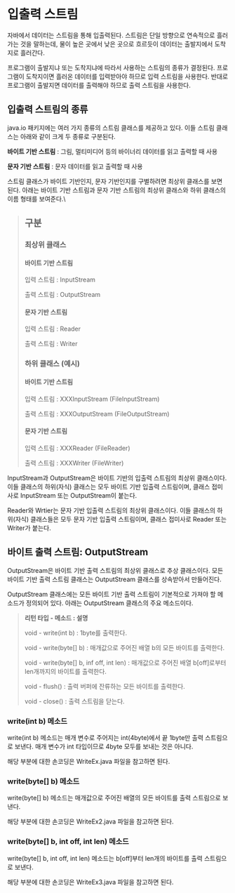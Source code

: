 # 입출력 스트림
자바에서 데이터는 스트림을 통해 입출력된다. 스트림은 단일 방향으로 연속적으로 흘러가는 것을 말하는데, 물이 높은 곳에서 낮은 곳으로 흐르듯이 데이터는 출발지에서 도착지로 흘러간다.

프로그램이 출발지냐 또는 도착지냐에 따라서 사용하는 스트림의 종류가 결정된다. 프로그램이 도착지이면 흘러온 데이터를 입력받아야 하므로 입력 스트림을 사용한다. 반대로 프로그램이 출발지면 데이터를 출력해야 하므로 출력 스트림을 사용한다.

## 입출력 스트림의 종류
java.io 패키지에는 여러 가지 종류의 스트림 클래스를 제공하고 있다. 이들 스트림 클래스는 아래와 같이 크게 두 종류로 구분된다.

**바이트 기반 스트림** : 그림, 멀티미디어 등의 바이너리 데이터를 읽고 출력할 때 사용

**문자 기반 스트림** : 문자 데이터를 읽고 출력할 때 사용

스트림 클래스가 바이트 기반인지, 문자 기반인지를 구별하려면 최상위 클래스를 보면 된다. 아래는 바이트 기반 스트림과 문자 기반 스트림의 최상위 클래스와 하위 클래스의 이름 형태를 보여준다.\

> ## 구분
>
> ### 최상위 클래스
>
> #### 바이트 기반 스트림
>
> 입력 스트림 : InputStream
>
> 출력 스트림 : OutputStream
>
> #### 문자 기반 스트림
>
> 입력 스트림 : Reader
>
> 출력 스트림 : Writer
>
> ### 하위 클래스 (예시)
>
> #### 바이트 기반 스트림
>
> 입력 스트림 : XXXInputStream (FileInputStream)
>
> 출력 스트림 : XXXOutputStream (FileOutputStream)
>
> #### 문자 기반 스트림
>
> 입력 스트림 : XXXReader (FileReader)
>
> 출력 스트림 : XXXWriter (FileWriter)

InputStream과 OutputStream은 바이트 기반의 입출력 스트림의 최상위 클래스이다. 이들 클래스의 하위(자식) 클래스는 모두 바이트 기반 입출력 스트림이며, 클래스 접미사로 InputStream 또는 OutputStream이 붙는다.

Reader와 Wrtier는 문자 기반 입출력 스트림의 최상위 클래스이다. 이들 클래스의 하위(자식) 클래스들은 모두 문자 기반 입출력 스트림이며, 클래스 접미사로 Reader 또는 Writer가 붙는다.

## 바이트 출력 스트림: OutputStream
OutputStream은 바이트 기반 출력 스트림의 최상위 클래스로 추상 클래스이다. 모든 바이트 기반 출력 스트림 클래스는 OutputStream 클래스를 상속받아서 만들어진다.

OutputStream 클래스에는 모든 바이트 기반 출력 스트림이 기본적으로 가져야 할 메소드가 정의되어 있다. 아래는 OutputStream 클래스의 주요 메소드이다.

> **리턴 타입 - 메소드 : 설명**
>
> void - write(int b) : 1byte를 출력한다.
>
> void - write(byte[] b) : 매개값으로 주어진 배열 b의 모든 바이트를 출력한다.
>
> void - write(byte[] b, inf off, int len) : 매개값으로 주어진 배열 b[off]로부터 len개까지의 바이트를 출력한다.
>
> void - flush() : 출력 버퍼에 잔류하는 모든 바이트를 출력한다.
>
> void - close() : 출력 스트림을 닫는다.

### write(int b) 메소드
write(int b) 메소드는 매개 변수로 주어지는 int(4byte)에서 끝 1byte만 출력 스트림으로 보낸다. 매개 변수가 int 타입이므로 4byte 모두를 보내는 것은 아니다.

해당 부분에 대한 손코딩은 WriteEx.java 파일을 참고하면 된다.

### write(byte[] b) 메소드
write(byte[] b) 메소드는 매개값으로 주어진 배열의 모든 바이트를 출력 스트림으로 보낸다.

해당 부분에 대한 손코딩은 WriteEx2.java 파일을 참고하면 된다.

### write(byte[] b, int off, int len) 메소드
write(byte[] b, int off, int len) 메소드는 b[off]부터 len개의 바이트를 출력 스트림으로 보낸다.

해당 부분에 대한 손코딩은 WriteEx3.java 파일을 참고하면 된다.
